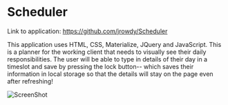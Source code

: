 # Scheduler

Link to application: https://github.com/jrowdy/Scheduler

This application uses HTML, CSS, Materialize, JQuery and JavaScript. This is a planner for the working client that needs to visually see their daily responsibilities. The user will be able to type in details of their day in a timeslot and save by pressing the lock button-- which saves their information in local storage so that the details will stay on the page even after refreshing!

![ScreenShot](https://user-images.githubusercontent.com/58674083/75100607-fa8d1d80-559d-11ea-97bf-a71ebd7a027c.PNG)
